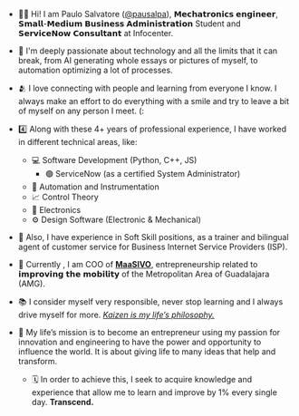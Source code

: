 - 👋🏻 Hi! I am Paulo Salvatore ([@pausalpa](https://bit.ly/Pausalpa)), 𝗠𝗲𝗰𝗵𝗮𝘁𝗿𝗼𝗻𝗶𝗰𝘀 𝗲𝗻𝗴𝗶𝗻𝗲𝗲𝗿, 𝗦𝗺𝗮𝗹𝗹-𝗠𝗲𝗱𝗶𝘂𝗺 𝗕𝘂𝘀𝗶𝗻𝗲𝘀𝘀 𝗔𝗱𝗺𝗶𝗻𝗶𝘀𝘁𝗿𝗮𝘁𝗶𝗼𝗻 Student and 𝗦𝗲𝗿𝘃𝗶𝗰𝗲𝗡𝗼𝘄 𝗖𝗼𝗻𝘀𝘂𝗹𝘁𝗮𝗻𝘁 at Infocenter.
- 🧠 I'm deeply passionate about technology and all the limits that it can break, from AI generating whole essays or pictures of myself, to automation optimizing a lot of processes. 
- 🫂 I love connecting with people and learning from everyone I know. I always make an effort to do everything with a smile and try to leave a bit of myself on any person I meet. (:

- 4️⃣ Along with these 4+ years of professional experience, I have worked in different technical areas, like:
  - 💻 Software Development (Python, C++, JS)
    - 🟢 ServiceNow (as a certified System Administrator)
  - 🔂 Automation and Instrumentation
  - 📈 Control Theory
  - 🪫 Electronics
  - ⚙️ Design Software (Electronic & Mechanical)

- 👤 Also, I have experience in Soft Skill positions, as a trainer and bilingual agent of customer service for Business Internet Service Providers (ISP).
  
- 🚌 Currently , I am COO of [**MaaSIVO**](https://linktr.ee/maasivo), entrepreneurship related to 𝗶𝗺𝗽𝗿𝗼𝘃𝗶𝗻𝗴 𝘁𝗵𝗲 𝗺𝗼𝗯𝗶𝗹𝗶𝘁𝘆 of the Metropolitan Area of Guadalajara (AMG).
 
- 📚 I consider myself very responsible, never stop learning and I always drive myself for more. <ins>_Kaizen is my life’s philosophy._</ins>

- 🌟 My life’s mission is to become an entrepreneur using my passion for innovation and engineering to have the power and opportunity to influence the world. It is about giving life to many ideas that help and transform.
  - 🗓️ In order to achieve this, I seek to acquire knowledge and experience that allow me to learn and improve by 1% every single day. **Transcend.** 

<!---
pausalpa/pausalpa is a ✨ special ✨ repository because its `README.md` (this file) appears on your GitHub profile.
You can click the Preview link to take a look at your changes.
--->
